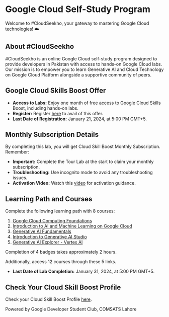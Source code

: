 <h1>Google Cloud Self-Study Program</h1>

<p align="left">
  Welcome to #CloudSeekho, your gateway to mastering Google Cloud technologies! ☁️
</p>


## About #CloudSeekho

#CloudSeekho is an online Google Cloud self-study program designed to provide developers in Pakistan with access to hands-on Google Cloud labs. Our mission is to empower you to learn Generative AI and Cloud Technology on Google Cloud Platform alongside a supportive community of peers.

## Google Cloud Skills Boost Offer

- **Access to Labs:** Enjoy one month of free access to Google Cloud Skills Boost, including hands-on labs.
- **Register:** Register [here](rhttp://goo.gle/cloudseekho-s5) to avail of this offer.
- **Last Date of Registration:** January 21, 2024, at 5:00 PM GMT+5.

## Monthly Subscription Details

By completing this lab, you will get Cloud Skill Boost Monthly Subscription. Remember:
- **Important:** Complete the Tour Lab at the start to claim your monthly subscription.
- **Troubleshooting:** Use incognito mode to avoid any troubleshooting issues.
- **Activation Video:** Watch this [video](https://www.youtube.com/watch?v=GSizxrey9bM) for activation guidance.

## Learning Path and Courses

Complete the following learning path with 8 courses:
1. [Google Cloud Computing Foundations](https://www.cloudskillsboost.google/paths/36)
2. [Introduction to AI and Machine Learning on Google Cloud](https://www.cloudskillsboost.google/course_templates/593https://www.cloudskillsboost.google/course_templates/593)
3. [Generative AI Fundamentals](https://www.cloudskillsboost.google/paths/118/course_templates/556)
4. [Introduction to Generative AI Studio](https://www.cloudskillsboost.google/paths/118/course_templates/556)
5. [Generative AI Explorer - Vertex AI](https://www.cloudskillsboost.google/course_templates/723)

Completion of 4 badges takes approximately 2 hours.

Additionally, access 12 courses through these 5 links.

- **Last Date of Lab Completion:** January 31, 2024, at 5:00 PM GMT+5.

## Check Your Cloud Skill Boost Profile

Check your Cloud Skill Boost Profile [here](https://www.cloudskillsboost.google/profile).

<p align="left" >
  Powered by Google Developer Student Club, COMSATS Lahore
</p>
